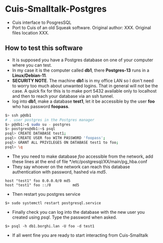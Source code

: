 # Cuis-Smalltalk-Postgres
* Cuis interface to PosgresSQL
* Port to Cuis of an old Squeak software. Original author: XXX. Original files location XXX.

## How to test this software 
* It is supposed you have a Postgres database on one of your computer where you can test.
* In my case it is the computer called **db1**, there **Postgres-13** runs in a **Linux/Debian-11**.
* **SECURITY NOTE**. The machine **db1** is in my office LAN so I don't need to worry too much about unwanted logins.
That in general will not be the case. A quick fix for this is to make port 5432 available only to localhost and 
then to reach your database via an ssh tunnel. 
* log into **db1**, make a database **test1**, let it be accessible by the user **foo** who has password **foopass**.
```bash
$> ssh p@db1
# . user postgres in the Postgres manager
$> p@db1:~$ sudo su - postgres
$> postgres@db1:~$ psql
psql> CREATE DATABASE test1;
psql> CREATE USER foo WITH PASSWORD 'foopass';
psql> GRANT ALL PRIVILEGES ON DATABASE test1 to foo;
psql> \q
```
* The you need to make database *foo* accessible from the network, add these lines at the end of file */etc/postgresql/XX/main/pg_hba.conf 
* They say whoever on the network can reach this database authentication with password, hashed via *md5*.
```
host "test1" foo 0.0.0.0/0 md5
host "test1" foo ::/0          md5
```
* Then restart you postgres service 
```
$> sudo systemctl restart postgresql.service
```
* Finally check you can log into the database with the new user you created using *psql*. Type the password when asked.
```
$> psql -h db1.borghi.lan -U foo -d test1
```
* If all went fine you are ready to start interacting from Cuis-Smalltalk  
